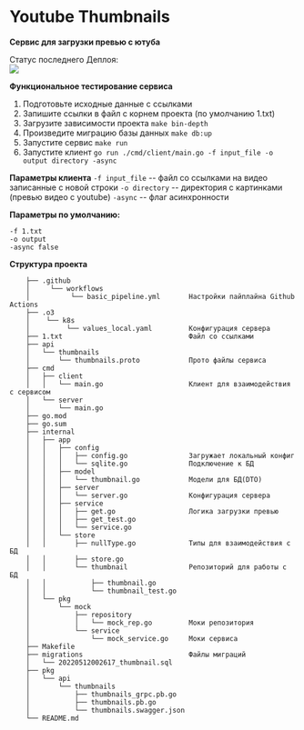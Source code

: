 # Youtube Thumbnails
**Сервис для загрузки превью с ютуба**

Статус последнего Деплоя:<br>
<img src="https://github.com/romik1505/youtubeThumbnails/workflows/Main-Workflow/badge.svg?branch=main"><br>

**Функциональное тестирование сервиса**
1. Подготовьте исходные данные с ссылками
2. Запишите ссылки в файл с корнем проекта (по умолчанию 1.txt)
3. Загрузите зависимости проекта `make bin-depth`
4. Произведите миграцию базы данных  `make db:up`
5. Запустите сервис `make run`
6. Запустите клиент `go run ./cmd/client/main.go -f input_file -o output directory -async`

**Параметры клиента**
`-f input_file`  -- файл со ссылками на видео записанные с новой строки
`-o directory`  -- директория с картинками (превью видео с youtube)
`-async`  -- флаг асинхронности

**Параметры по умолчанию:**

    -f 1.txt 
    -o output
    -async false


**Структура проекта**


```
    ├── .github
    │     └── workflows
    │          └── basic_pipeline.yml       Настройки пайплайна Github Actions
    ├── .o3
    │    └── k8s
    │         └── values_local.yaml         Конфигурация сервера
    ├── 1.txt                               Файл со ссылками
    ├── api
    │   └── thumbnails
    │       └── thumbnails.proto            Прото файлы сервиса
    ├── cmd
    │   ├── client
    │   │   └── main.go                     Клиент для взаимодействия с сервисом
    │   └── server
    │       └── main.go                     
    ├── go.mod
    ├── go.sum
    ├── internal
    │   ├── app
    │   │   ├── config
    │   │   │   ├── config.go               Загружает локальный конфиг
    │   │   │   └── sqlite.go               Подключение к БД
    │   │   ├── model
    │   │   │   └── thumbnail.go            Модели для БД(DTO)
    │   │   ├── server
    │   │   │   └── server.go               Конфигурация сервера
    │   │   ├── service
    │   │   │   ├── get.go                  Логика загрузки превью 
    │   │   │   ├── get_test.go
    │   │   │   └── service.go
    │   │   └── store
    │   │       ├── nullType.go             Типы для взаимодействия с БД
    │   │       ├── store.go                
    │   │       └── thumbnail               Репозиторий для работы с БД
    │   │           ├── thumbnail.go        
    │   │           └── thumbnail_test.go
    │   └── pkg
    │       └── mock
    │           ├── repository
    │           │   └── mock_rep.go         Моки репозитория
    │           └── service
    │               └── mock_service.go     Моки сервиса
    ├── Makefile
    ├── migrations                          Файлы миграций
    │   └── 20220512002617_thumbnail.sql
    ├── pkg
    │   └── api
    │       └── thumbnails
    │           ├── thumbnails_grpc.pb.go
    │           ├── thumbnails.pb.go
    │           └── thumbnails.swagger.json
    └── README.md
```